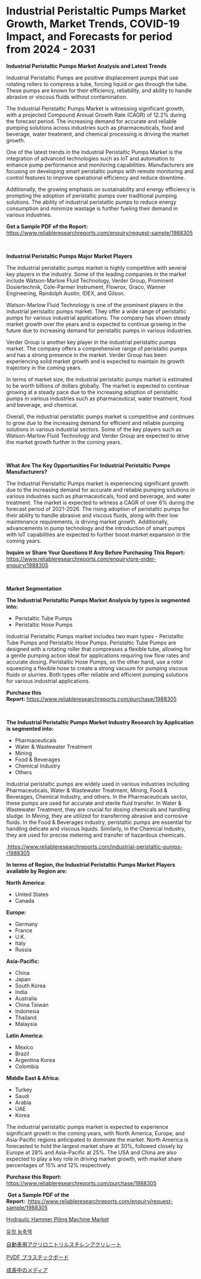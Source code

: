 <p><h1>Industrial Peristaltic Pumps Market Growth, Market Trends, COVID-19 Impact, and Forecasts for period from 2024 - 2031</h1></p><p><strong>Industrial Peristaltic Pumps Market Analysis and Latest Trends</strong></p>
<p><p>Industrial Peristaltic Pumps are positive displacement pumps that use rotating rollers to compress a tube, forcing liquid or gas through the tube. These pumps are known for their efficiency, reliability, and ability to handle abrasive or viscous fluids without contamination.</p><p>The Industrial Peristaltic Pumps Market is witnessing significant growth, with a projected Compound Annual Growth Rate (CAGR) of 12.2% during the forecast period. The increasing demand for accurate and reliable pumping solutions across industries such as pharmaceuticals, food and beverage, water treatment, and chemical processing is driving the market growth.</p><p>One of the latest trends in the Industrial Peristaltic Pumps Market is the integration of advanced technologies such as IoT and automation to enhance pump performance and monitoring capabilities. Manufacturers are focusing on developing smart peristaltic pumps with remote monitoring and control features to improve operational efficiency and reduce downtime.</p><p>Additionally, the growing emphasis on sustainability and energy efficiency is prompting the adoption of peristaltic pumps over traditional pumping solutions. The ability of industrial peristaltic pumps to reduce energy consumption and minimize wastage is further fueling their demand in various industries.</p></p>
<p><strong>Get a Sample PDF of the Report:&nbsp;</strong> <a href="https://www.reliableresearchreports.com/enquiry/request-sample/1988305">https://www.reliableresearchreports.com/enquiry/request-sample/1988305</a></p>
<p>&nbsp;</p>
<p><strong>Industrial Peristaltic Pumps Major Market Players</strong></p>
<p><p>The industrial peristaltic pumps market is highly competitive with several key players in the industry. Some of the leading companies in the market include Watson-Marlow Fluid Technology, Verder Group, Prominent Dosiertechnik, Cole-Parmer Instrument, Flowrox, Graco, Wanner Engineering, Randolph Austin, IDEX, and Gilson.</p><p>Watson-Marlow Fluid Technology is one of the prominent players in the industrial peristaltic pumps market. They offer a wide range of peristaltic pumps for various industrial applications. The company has shown steady market growth over the years and is expected to continue growing in the future due to increasing demand for peristaltic pumps in various industries.</p><p>Verder Group is another key player in the industrial peristaltic pumps market. The company offers a comprehensive range of peristaltic pumps and has a strong presence in the market. Verder Group has been experiencing solid market growth and is expected to maintain its growth trajectory in the coming years.</p><p>In terms of market size, the industrial peristaltic pumps market is estimated to be worth billions of dollars globally. The market is expected to continue growing at a steady pace due to the increasing adoption of peristaltic pumps in various industries such as pharmaceutical, water treatment, food and beverage, and chemical.</p><p>Overall, the industrial peristaltic pumps market is competitive and continues to grow due to the increasing demand for efficient and reliable pumping solutions in various industrial sectors. Some of the key players such as Watson-Marlow Fluid Technology and Verder Group are expected to drive the market growth further in the coming years.</p></p>
<p>&nbsp;</p>
<p><strong>What Are The Key Opportunities For Industrial Peristaltic Pumps Manufacturers?</strong></p>
<p><p>The Industrial Peristaltic Pumps market is experiencing significant growth due to the increasing demand for accurate and reliable pumping solutions in various industries such as pharmaceuticals, food and beverage, and water treatment. The market is expected to witness a CAGR of over 6% during the forecast period of 2021-2026. The rising adoption of peristaltic pumps for their ability to handle abrasive and viscous fluids, along with their low maintenance requirements, is driving market growth. Additionally, advancements in pump technology and the introduction of smart pumps with IoT capabilities are expected to further boost market expansion in the coming years.</p></p>
<p><strong>Inquire or Share Your Questions If Any Before Purchasing This Report:</strong> <a href="https://www.reliableresearchreports.com/enquiry/pre-order-enquiry/1988305">https://www.reliableresearchreports.com/enquiry/pre-order-enquiry/1988305</a></p>
<p>&nbsp;</p>
<p><strong>Market Segmentation</strong></p>
<p><strong>The Industrial Peristaltic Pumps Market Analysis by types is segmented into:</strong></p>
<p><ul><li>Peristaltic Tube Pumps</li><li>Peristaltic Hose Pumps</li></ul></p>
<p><p>Industrial Peristaltic Pumps market includes two main types - Peristaltic Tube Pumps and Peristaltic Hose Pumps. Peristaltic Tube Pumps are designed with a rotating roller that compresses a flexible tube, allowing for a gentle pumping action ideal for applications requiring low flow rates and accurate dosing. Peristaltic Hose Pumps, on the other hand, use a rotor squeezing a flexible hose to create a strong vacuum for pumping viscous fluids or slurries. Both types offer reliable and efficient pumping solutions for various industrial applications.</p></p>
<p><strong>Purchase this Report:&nbsp;</strong><a href="https://www.reliableresearchreports.com/purchase/1988305">https://www.reliableresearchreports.com/purchase/1988305</a></p>
<p>&nbsp;</p>
<p><strong>The Industrial Peristaltic Pumps Market Industry Research by Application is segmented into:</strong></p>
<p><ul><li>Pharmaceuticals</li><li>Water & Wastewater Treatment</li><li>Mining</li><li>Food & Beverages</li><li>Chemical Industry</li><li>Others</li></ul></p>
<p><p>Industrial peristaltic pumps are widely used in various industries including Pharmaceuticals, Water & Wastewater Treatment, Mining, Food & Beverages, Chemical Industry, and others. In the Pharmaceuticals sector, these pumps are used for accurate and sterile fluid transfer. In Water & Wastewater Treatment, they are crucial for dosing chemicals and handling sludge. In Mining, they are utilized for transferring abrasive and corrosive fluids. In the Food & Beverages industry, peristaltic pumps are essential for handling delicate and viscous liquids. Similarly, in the Chemical Industry, they are used for precise metering and transfer of hazardous chemicals.</p></p>
<p><a href="https://www.reliableresearchreports.com/industrial-peristaltic-pumps-r1988305">&nbsp;https://www.reliableresearchreports.com/industrial-peristaltic-pumps-r1988305</a></p>
<p><strong>In terms of Region, the Industrial Peristaltic Pumps Market Players available by Region are:</strong></p>
<p>
    <p> <strong> North America: </strong>
        <ul>
            <li>United States</li>
            <li>Canada</li>
        </ul>
        </p> 
    <p> <strong> Europe: </strong>
        <ul>
            <li>Germany</li>
            <li>France</li>
            <li>U.K.</li>
            <li>Italy</li>
            <li>Russia</li>
        </ul>
        </p> 
    <p> <strong> Asia-Pacific: </strong>
        <ul>
            <li>China</li>
            <li>Japan</li>
            <li>South Korea</li>
            <li>India</li>
            <li>Australia</li>
            <li>China Taiwan</li>
            <li>Indonesia</li>
            <li>Thailand</li>
            <li>Malaysia</li>
        </ul>
        </p> 
    <p> <strong> Latin America: </strong>
        <ul>
            <li>Mexico</li>
            <li>Brazil</li>
            <li>Argentina Korea</li>
            <li>Colombia</li>
        </ul>
        </p> 
    <p> <strong> Middle East & Africa: </strong>
        <ul>
            <li>Turkey</li>
            <li>Saudi</li>
            <li>Arabia</li>
            <li>UAE</li>
            <li>Korea</li>
        </ul>
    </p>
    </p>
<p><p>The industrial peristaltic pumps market is expected to experience significant growth in the coming years, with North America, Europe, and Asia-Pacific regions anticipated to dominate the market. North America is forecasted to hold the largest market share at 30%, followed closely by Europe at 28% and Asia-Pacific at 25%. The USA and China are also expected to play a key role in driving market growth, with market share percentages of 15% and 12% respectively.</p></p>
<p><strong>Purchase this Report: </strong><a href="https://www.reliableresearchreports.com/purchase/1988305">https://www.reliableresearchreports.com/purchase/1988305</a></p>
<p>&nbsp;<strong>Get a Sample PDF of the Report:&nbsp;&nbsp;</strong><a href="https://www.reliableresearchreports.com/enquiry/request-sample/1988305">https://www.reliableresearchreports.com/enquiry/request-sample/1988305</a></p>
<p><strong></strong></p>
<p><p><a href="https://github.com/kmtkihkn89/Market-Research-Report-List-1/blob/main/hydraulic-hammer-piling-machine-market.md">Hydraulic Hammer Piling Machine Market</a></p><p><a href="https://github.com/RonSpencer61/Market-Research-Report-List-1/blob/main/3518415169666.md">유청 농축액</a></p><p><a href="https://medium.com/@lilliandach1969/%E3%82%A2%E3%82%AF%E3%83%AA%E3%83%AD%E3%83%8B%E3%83%88%E3%83%AA%E3%83%AB%E3%82%B9%E3%83%81%E3%83%AC%E3%83%B3%E3%82%A2%E3%82%AF%E3%83%AA%E3%83%AC%E3%83%BC%E3%83%88%E3%82%92%E7%94%A8%E3%81%84%E3%81%9F%E8%87%AA%E5%8B%95%E8%BB%8A%E5%B8%82%E5%A0%B4%E3%81%AB%E9%96%A2%E3%81%99%E3%82%8B%E3%82%A4%E3%83%B3%E3%82%B5%E3%82%A4%E3%83%88-%E5%B8%82%E5%A0%B4%E3%83%97%E3%83%AC%E3%83%BC%E3%83%A4%E3%83%BC-%E5%B8%82%E5%A0%B4%E8%A6%8F%E6%A8%A1-%E5%9C%B0%E7%90%86%E7%9A%84%E5%9C%B0%E5%9F%9F-%E3%81%8A%E3%82%88%E3%81%B3%E4%BA%88%E6%B8%AC-2024%E5%B9%B4-2031%E5%B9%B4-f3de1a025b90">自動車用アクリロニトリルスチレンアクリレート</a></p><p><a href="https://medium.com/@bobbieratke2023/pvdf%E3%83%97%E3%83%A9%E3%82%B9%E3%83%81%E3%83%83%E3%82%AF%E3%83%9C%E3%83%BC%E3%83%89%E5%B8%82%E5%A0%B4%E3%81%AE%E3%83%80%E3%82%A4%E3%83%8A%E3%83%9F%E3%82%AF%E3%82%B9%E3%81%A8%E6%88%90%E9%95%B7%E3%83%89%E3%83%A9%E3%82%A4%E3%83%90%E3%83%BC%E3%82%92%E5%88%86%E6%9E%90%E3%81%97-2024%E5%B9%B4%E3%81%8B%E3%82%892031%E5%B9%B4%E3%81%BE%E3%81%A7%E3%81%AE%E4%BA%88%E6%B8%AC%E3%82%92%E8%A1%8C%E3%81%86-1eebcc8a0548">PVDF プラスチックボード</a></p><p><a href="https://github.com/mm14022023/Market-Research-Report-List-2/blob/main/7658468158163.md">成長中のメディア</a></p></p>